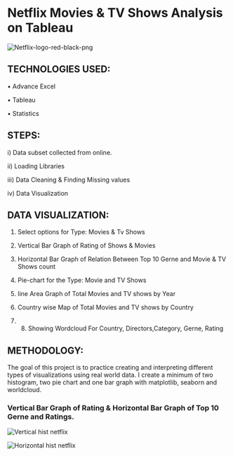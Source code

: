 # Netflix Movies & TV Shows Analysis on Tableau
![Netflix-logo-red-black-png](https://github.com/shreyasjadhav996/Netflix-Analysis/assets/88649937/a7e2b8d2-deef-4241-ae0b-f39f33b75052)


## TECHNOLOGIES USED:
•	Advance Excel

•	Tableau

•	Statistics

## STEPS:
i) Data subset collected from online.

ii) Loading Libraries

iii) Data Cleaning & Finding Missing values

iv) Data Visualization

## DATA VISUALIZATION:
1) Select options for Type: Movies & Tv Shows

2) Vertical Bar Graph of Rating of Shows & Movies

3) Horizontal Bar Graph of Relation Between Top 10 Gerne and Movie & TV Shows count

4) Pie-chart for the Type: Movie and TV Shows

5) line Area Graph of Total Movies and TV shows by Year

6) Country wise Map of Total Movies and TV shows by Country

7) 8) Showing Wordcloud For Country, Directors,Category, Gerne, Rating

## METHODOLOGY:
The goal of this project is to practice creating and interpreting different types of visualizations using real world data. I create a minimum of two histogram, two pie chart and one bar graph with matplotlib, seaborn and worldcloud.

### Vertical Bar Graph of Rating & Horizontal Bar Graph of Top 10 Gerne and Ratings.

![Vertical hist netflix](https://github.com/shreyasjadhav996/Netflix-Analysis/assets/88649937/6ea43b46-326b-46d7-b7d4-610440f40571)

![Horizontal hist netflix](https://github.com/shreyasjadhav996/Netflix-Analysis/assets/88649937/3ffadedc-cf9a-49aa-9214-c7cbbdbb3e26)




